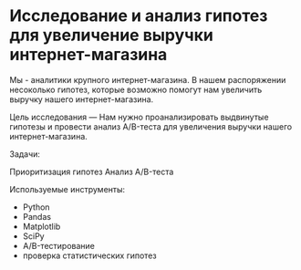 # Исследование и анализ гипотез для увеличение выручки интернет-магазина

Мы - аналитики крупного интернет-магазина. В нашем распоряжении несоколько гипотез, которые возможно помогут нам увеличить выручку нашего интернет-магазина.

Цель исследования — Нам нужно проанализировать выдвинутые гипотезы и провести анализ A/B-теста для увеличения выручки нашего интернет-магазина.

Задачи:

Приоритизация гипотез
Анализ A/B-теста

Используемые инструменты:
- Python
- Pandas
- Matplotlib
- SciPy
- A/B-тестирование
- проверка статистических гипотез
